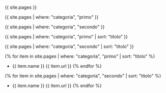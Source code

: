 {{ site.pages }}

{{ site.pages | where: "categoria", "primo" }}

{{ site.pages | where: "categoria", "secondo" }}

{{ site.pages | where: "categoria", "primo" | sort: "titolo" }}

{{ site.pages | where: "categoria", "secondo" | sort: "titolo" }}


{% for item in site.pages | where: "categoria", "primo" | sort: "titolo" %}
- {{ item.name }} {{ item.url }}
{% endfor %}

{% for item in site.pages | where: "categoria", "secondo" | sort: "titolo" %}
- {{ item.name }} {{ item.url }}
{% endfor %}